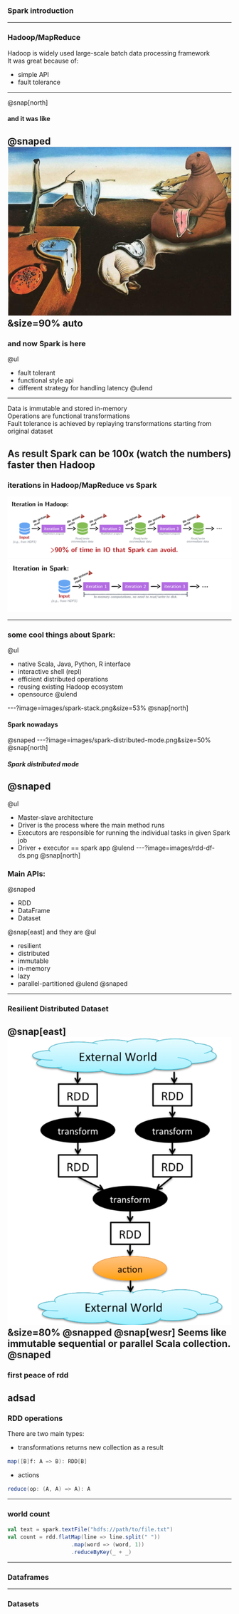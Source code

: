 ### Spark introduction

---
### Hadoop/MapReduce

Hadoop is widely used large-scale batch data processing framework  
It was great because of:
* simple API
* fault tolerance
---
@snap[north]
#### and it was like
@snaped
![WaitingForSpark](images/endless-waiting.png)&size=90% auto
---
### and now Spark is here
@ul
* fault tolerant
* functional style api
* different strategy for handling latency 
@ulend
--- 
Data is immutable and stored in-memory     
Operations are functional transformations       
Fault tolerance is achieved by replaying transformations starting from original dataset     
  
As result Spark can be 100x (watch the numbers) faster then Hadoop      
---
### iterations in Hadoop/MapReduce vs Spark
![Hadoop iterations](images/hadoop-iterations.png)
![Spark iterations](images/spark-iterations.png)

---
### some cool things about Spark: 
@ul
* native Scala, Java, Python, R interface   
* interactive shell (repl)    
* efficient distributed operations   
* reusing existing Hadoop ecosystem  
* opensource 
@ulend

---?image=images/spark-stack.png&size=53%
@snap[north]
#### Spark nowadays
@snaped
---?image=images/spark-distributed-mode.png&size=50%
@snap[north]
##### Spark distributed mode
@snaped
---
@ul
* Master-slave architecture   
* Driver is the process where the main method runs  
* Executors are responsible for running the individual tasks in given Spark job
* Driver + executor == spark app 
@ulend
---?image=images/rdd-df-ds.png
@snap[north]
### Main APIs:
@snaped

* RDD
* DataFrame
* Dataset 

@snap[east]
and they are
@ul
* resilient
* distributed
* immutable
* in-memory
* lazy
* parallel-partitioned 
@ulend
@snaped
--- 
### Resilient Distributed Dataset 
@snap[east]
![RDD Flow](images/rdd-flow.png)&size=80%
@snapped
@snap[wesr]
Seems like immutable sequential or parallel Scala collection.
@snaped
---
### first peace of rdd
adsad
---
### RDD operations
There are two main types:
* transformations
returns new collection as a result
```scala
map([B]f: A => B): RDD[B]
```
* actions
```scala
reduce(op: (A, A) => A): A
```
---
### world count 
```scala
val text = spark.textFile("hdfs://path/to/file.txt")
val count = rdd.flatMap(line => line.split(" "))
                    .map(word => (word, 1))
                    .reduceByKey(_ + _)
```
---
### Dataframes
---
### Datasets